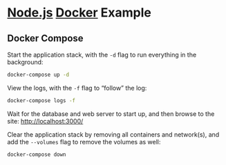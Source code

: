 # [Node.js](https://nodejs.org/en/) [Docker](https://www.docker.com/) Example

## Docker Compose

Start the application stack, with the `-d` flag to run everything in the background:

```sh
docker-compose up -d
```

View the logs, with the `-f` flag to “follow” the log:

```sh
docker-compose logs -f
```

Wait for the database and web server to start up, and then browse to the site: [http://localhost:3000/](http://localhost:3000/)

Clear the application stack by removing all containers and network(s), and add the `--volumes` flag to remove the volumes as well:

```sh
docker-compose down
```

